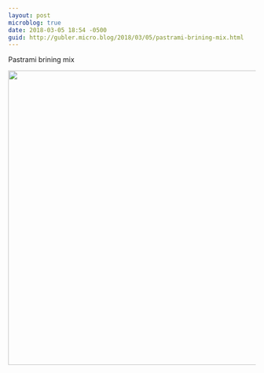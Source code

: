 ```yaml
---
layout: post
microblog: true
date: 2018-03-05 18:54 -0500
guid: http://gubler.micro.blog/2018/03/05/pastrami-brining-mix.html
---
```

Pastrami brining mix

<img src="http://microblog.dev88.co/uploads/2018/4bcdbe136e.jpg" width="600" height="600" />
